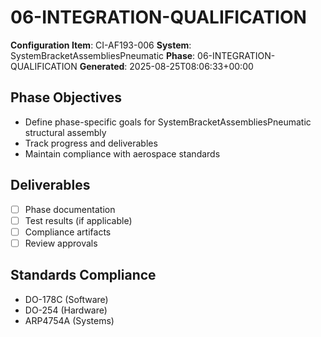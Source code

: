 # 06-INTEGRATION-QUALIFICATION

**Configuration Item**: CI-AF193-006
**System**: SystemBracketAssembliesPneumatic
**Phase**: 06-INTEGRATION-QUALIFICATION
**Generated**: 2025-08-25T08:06:33+00:00

## Phase Objectives
- Define phase-specific goals for SystemBracketAssembliesPneumatic structural assembly
- Track progress and deliverables
- Maintain compliance with aerospace standards

## Deliverables
- [ ] Phase documentation
- [ ] Test results (if applicable)
- [ ] Compliance artifacts
- [ ] Review approvals

## Standards Compliance
- DO-178C (Software)
- DO-254 (Hardware)
- ARP4754A (Systems)

